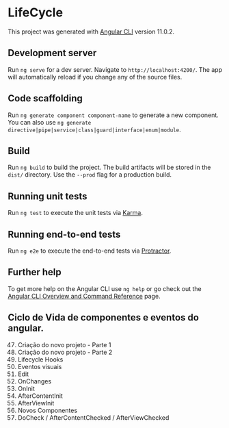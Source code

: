 # LifeCycle

This project was generated with [Angular CLI](https://github.com/angular/angular-cli) version 11.0.2.

## Development server

Run `ng serve` for a dev server. Navigate to `http://localhost:4200/`. The app will automatically reload if you change any of the source files.

## Code scaffolding

Run `ng generate component component-name` to generate a new component. You can also use `ng generate directive|pipe|service|class|guard|interface|enum|module`.

## Build

Run `ng build` to build the project. The build artifacts will be stored in the `dist/` directory. Use the `--prod` flag for a production build.

## Running unit tests

Run `ng test` to execute the unit tests via [Karma](https://karma-runner.github.io).

## Running end-to-end tests

Run `ng e2e` to execute the end-to-end tests via [Protractor](http://www.protractortest.org/).

## Further help

To get more help on the Angular CLI use `ng help` or go check out the [Angular CLI Overview and Command Reference](https://angular.io/cli) page.

## Ciclo de Vida de componentes e eventos do angular.
47. Criação do novo projeto - Parte 1<br>
48. Criação do novo projeto - Parte 2<br>
49. Lifecycle Hooks<br>
50. Eventos visuais<br>
51. Edit<br>
52. OnChanges<br>
53. OnInit<br>
54. AfterContentInit<br>
55. AfterViewInit<br>
56. Novos Componentes<br>
57. DoCheck / AfterContentChecked / AfterViewChecked
